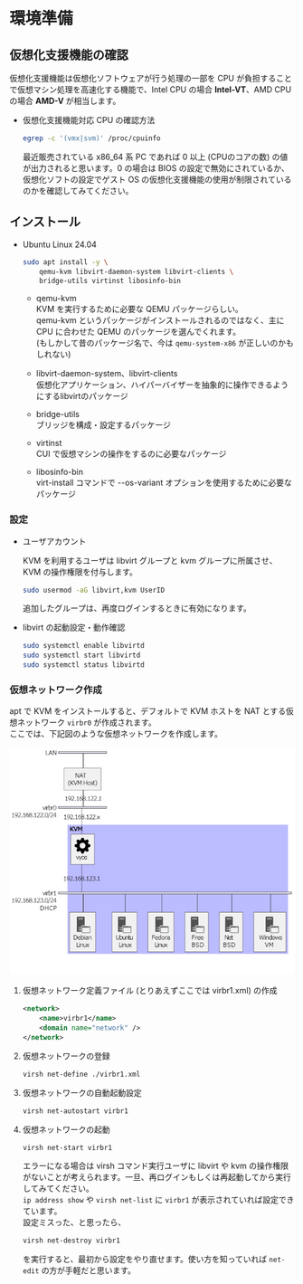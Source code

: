 環境準備
===

## 仮想化支援機能の確認

仮想化支援機能は仮想化ソフトウェアが行う処理の一部を CPU が負担することで仮想マシン処理を高速化する機能で、Intel CPU の場合 **Intel-VT**、AMD CPU の場合 **AMD-V** が相当します。

- 仮想化支援機能対応 CPU の確認方法

    ```bash
    egrep -c '(vmx|svm)' /proc/cpuinfo
    ```

    最近販売されている x86_64 系 PC であれば 0 以上 (CPUのコアの数) の値が出力されると思います。0 の場合は BIOS の設定で無効にされているか、仮想化ソフトの設定でゲスト OS の仮想化支援機能の使用が制限されているのかを確認してみてください。


## インストール

- Ubuntu Linux 24.04

    ```bash
    sudo apt install -y \
        qemu-kvm libvirt-daemon-system libvirt-clients \
        bridge-utils virtinst libosinfo-bin
    ```

    - qemu-kvm  
      KVM を実行するために必要な QEMU パッケージらしい。  
      qemu-kvm というパッケージがインストールされるのではなく、主に CPU に合わせた QEMU のパッケージを選んでくれます。  
      (もしかして昔のパッケージ名で、今は `qemu-system-x86` が正しいのかもしれない)

    - libvirt-daemon-system、libvirt-clients  
      仮想化アプリケーション、ハイパーバイザーを抽象的に操作できるようにするlibvirtのパッケージ

    - bridge-utils  
      ブリッジを構成・設定するパッケージ

    - virtinst  
      CUI で仮想マシンの操作をするのに必要なパッケージ

    - libosinfo-bin  
      virt-install コマンドで --os-variant オプションを使用するために必要なパッケージ


### 設定

- ユーザアカウント

    KVM を利用するユーザは libvirt グループと kvm グループに所属させ、KVM の操作権限を付与します。

    ```bash
    sudo usermod -aG libvirt,kvm UserID
    ```

    追加したグループは、再度ログインするときに有効になります。

- libvirt の起動設定・動作確認

    ```bash
    sudo systemctl enable libvirtd
    sudo systemctl start libvirtd
    sudo systemctl status libvirtd
    ```

### 仮想ネットワーク作成

apt で KVM をインストールすると、デフォルトで KVM ホストを NAT とする仮想ネットワーク `virbr0` が作成されます。  
ここでは、下記図のような仮想ネットワークを作成します。

![ネットワーク構成図](./01_prepare/network_diagram.png)

1. 仮想ネットワーク定義ファイル (とりあえずここでは virbr1.xml) の作成

    ```xml
    <network>
        <name>virbr1</name>
        <domain name="network" />
    </network>
    ```

2. 仮想ネットワークの登録

    ```bash
    virsh net-define ./virbr1.xml
    ```

3. 仮想ネットワークの自動起動設定

    ```bash
    virsh net-autostart virbr1
    ```

4. 仮想ネットワークの起動

    ```bash
    virsh net-start virbr1
    ```

    エラーになる場合は virsh コマンド実行ユーザに libvirt や kvm の操作権限がないことが考えられます。一旦、再ログインもしくは再起動してから実行してみてください。  
    `ip address show` や `virsh net-list` に `virbr1` が表示されていれば設定できています。  
    設定ミスった、と思ったら、

    ```bash
    virsh net-destroy virbr1
    ```

    を実行すると、最初から設定をやり直せます。使い方を知っていれば `net-edit` の方が手軽だと思います。
